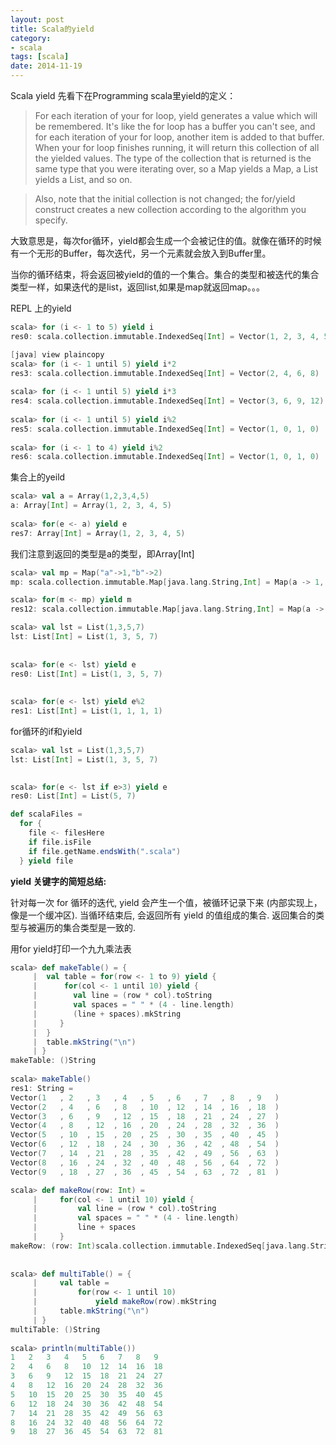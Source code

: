 ```yaml
---
layout: post
title: Scala的yield
category: 
- scala
tags: [scala]
date: 2014-11-19
---
```


Scala yield
先看下在Programming scala里yield的定义：

> For each iteration of your for loop, yield generates a value which will be remembered. It's like the for loop has a buffer you can't see, and for each iteration of your for loop, another item is added to that buffer. When your for loop finishes running, it will return this collection of all the yielded values. The type of the collection that is returned is the same type that you were iterating over, so a Map yields a Map, a List yields a List, and so on.

> Also, note that the initial collection is not changed; the for/yield construct creates a new collection according to the algorithm you specify.

大致意思是，每次for循环，yield都会生成一个会被记住的值。就像在循环的时候有一个无形的Buffer，每次迭代，另一个元素就会放入到Buffer里。

当你的循环结束，将会返回被yield的值的一个集合。集合的类型和被迭代的集合类型一样，如果迭代的是list，返回list,如果是map就返回map。。。

REPL 上的yield

```scala
scala> for (i <- 1 to 5) yield i  
res0: scala.collection.immutable.IndexedSeq[Int] = Vector(1, 2, 3, 4, 5)  

[java] view plaincopy
scala> for (i <- 1 until 5) yield i*2  
res3: scala.collection.immutable.IndexedSeq[Int] = Vector(2, 4, 6, 8)  
  
scala> for (i <- 1 until 5) yield i*3  
res4: scala.collection.immutable.IndexedSeq[Int] = Vector(3, 6, 9, 12)  
  
scala> for (i <- 1 until 5) yield i%2  
res5: scala.collection.immutable.IndexedSeq[Int] = Vector(1, 0, 1, 0)  
  
scala> for (i <- 1 to 4) yield i%2  
res6: scala.collection.immutable.IndexedSeq[Int] = Vector(1, 0, 1, 0)  
```

集合上的yeild

```scala
scala> val a = Array(1,2,3,4,5)  
a: Array[Int] = Array(1, 2, 3, 4, 5)  
  
scala> for(e <- a) yield e  
res7: Array[Int] = Array(1, 2, 3, 4, 5)  
```

我们注意到返回的类型是a的类型，即Array[Int]

```scala
scala> val mp = Map("a"->1,"b"->2)  
mp: scala.collection.immutable.Map[java.lang.String,Int] = Map(a -> 1, b -> 2)  
```
```scala
scala> for(m <- mp) yield m  
res12: scala.collection.immutable.Map[java.lang.String,Int] = Map(a -> 1, b -> 2)  
```
```scala
scala> val lst = List(1,3,5,7)  
lst: List[Int] = List(1, 3, 5, 7)  
  
  
scala> for(e <- lst) yield e  
res0: List[Int] = List(1, 3, 5, 7)  
  
  
scala> for(e <- lst) yield e%2  
res1: List[Int] = List(1, 1, 1, 1)  
```

for循环的if和yield

```scala
scala> val lst = List(1,3,5,7)  
lst: List[Int] = List(1, 3, 5, 7) 
```

```scala
  
scala> for(e <- lst if e>3) yield e  
res0: List[Int] = List(5, 7)  
```

```scala
def scalaFiles =  
  for {  
    file <- filesHere  
    if file.isFile  
    if file.getName.endsWith(".scala")  
  } yield file  
```

__yield 关键字的简短总结:__

针对每一次 for 循环的迭代, yield 会产生一个值，被循环记录下来 (内部实现上，像是一个缓冲区).
当循环结束后, 会返回所有 yield 的值组成的集合.
返回集合的类型与被遍历的集合类型是一致的.

用for yield打印一个九九乘法表

```scala
scala> def makeTable() = {  
     |  val table = for(row <- 1 to 9) yield {  
     |      for(col <- 1 until 10) yield {  
     |        val line = (row * col).toString  
     |        val spaces = " " * (4 - line.length)  
     |        (line + spaces).mkString  
     |     }  
     |  }  
     |  table.mkString("\n")  
     | }  
makeTable: ()String  
  
scala> makeTable()  
res1: String =   
Vector(1   , 2   , 3   , 4   , 5   , 6   , 7   , 8   , 9   )  
Vector(2   , 4   , 6   , 8   , 10  , 12  , 14  , 16  , 18  )  
Vector(3   , 6   , 9   , 12  , 15  , 18  , 21  , 24  , 27  )  
Vector(4   , 8   , 12  , 16  , 20  , 24  , 28  , 32  , 36  )  
Vector(5   , 10  , 15  , 20  , 25  , 30  , 35  , 40  , 45  )  
Vector(6   , 12  , 18  , 24  , 30  , 36  , 42  , 48  , 54  )  
Vector(7   , 14  , 21  , 28  , 35  , 42  , 49  , 56  , 63  )  
Vector(8   , 16  , 24  , 32  , 40  , 48  , 56  , 64  , 72  )  
Vector(9   , 18  , 27  , 36  , 45  , 54  , 63  , 72  , 81  )  

```

```scala
scala> def makeRow(row: Int) =     
     |     for(col <- 1 until 10) yield {    
     |         val line = (row * col).toString    
     |         val spaces = " " * (4 - line.length)    
     |         line + spaces    
     |     }    
makeRow: (row: Int)scala.collection.immutable.IndexedSeq[java.lang.String]  
  
  
scala> def multiTable() = {    
     |     val table =     
     |         for(row <- 1 until 10)    
     |             yield makeRow(row).mkString    
     |     table.mkString("\n")    
     | }    
multiTable: ()String  
  
scala> println(multiTable())   
1   2   3   4   5   6   7   8   9     
2   4   6   8   10  12  14  16  18    
3   6   9   12  15  18  21  24  27    
4   8   12  16  20  24  28  32  36    
5   10  15  20  25  30  35  40  45    
6   12  18  24  30  36  42  48  54    
7   14  21  28  35  42  49  56  63    
8   16  24  32  40  48  56  64  72    
9   18  27  36  45  54  63  72  81    
```
